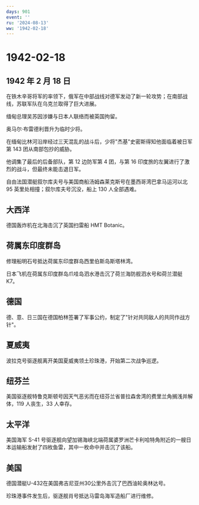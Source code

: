 ```yaml
---
days: 901
event: ''
ru: '2024-08-13'
ww: '1942-02-18'
---
```


# 1942-02-18

## 1942 年 2 月 18 日

在铁木辛哥将军的率领下，俄军在中部战线对德军发动了新一轮攻势；在南部战线，苏联军队在乌克兰取得了巨大进展。

缅甸总理吴苏因涉嫌与日本人联络而被英国拘留。

奥马尔·布雷德利晋升为临时少将。

在缅甸比林河沿岸经过三天混乱的战斗后，少将"杰基"史密斯得知他面临着被日军第
143 团从南部包抄的威胁。

他调集了最后的后备部队，第 12 边防军第 4 团，与第 16
印度旅的左翼进行了激烈的战斗，但最终未能击退日军。

自由法国潜艇叙尔库夫号与美国商船汤姆森莱克斯号在墨西哥湾巴拿马运河以北
95 英里处相撞；叙尔库夫号沉没，船上 130 人全部遇难。

## 大西洋

德国轰炸机在北海击沉了英国扫雷船 HMT Botanic。

## 荷属东印度群岛

修理船明石号抵达荷属东印度群岛西里伯斯岛斯塔林湾。

日本飞机在荷属东印度群岛爪哇岛泗水港击沉了荷兰海防舰泗水号和荷兰潜艇K7。

## 德国

德、意、日三国在德国柏林签署了军事公约，制定了"针对共同敌人的共同作战方针"。

## 夏威夷

波拉克号驱逐舰离开美国夏威夷领土珍珠港，开始第二次战争巡逻。

## 纽芬兰

美国驱逐舰特鲁克斯顿号因天气恶劣而在纽芬兰省普拉森舍湾的费里兰角搁浅并解体，119
人丧生，33 人幸存。

## 太平洋

美国海军 S-41
号驱逐舰向望加锡海峡北端荷属婆罗洲芒卡利哈特角附近的一艘日本运输船发射了四枚鱼雷，其中一枚命中并击沉了该船。

## 美国

德国潜艇U-432在美国弗吉尼亚州30公里外击沉了巴西油轮奥林达号。

珍珠港事件发生后，驱逐舰肖号抵达马雷岛海军造船厂进行维修。